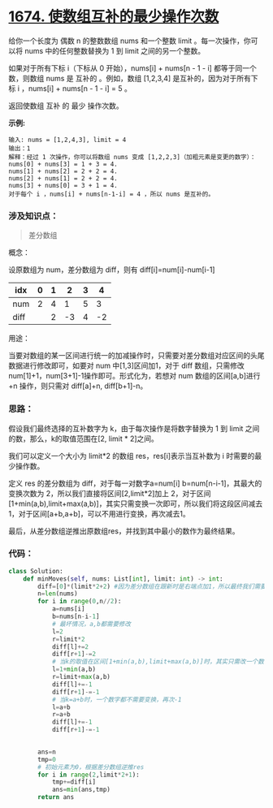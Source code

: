 # [1674. 使数组互补的最少操作次数](https://leetcode-cn.com/problems/minimum-moves-to-make-array-complementary/)

给你一个长度为 偶数 n 的整数数组 nums 和一个整数 limit 。每一次操作，你可以将 nums 中的任何整数替换为 1 到 limit 之间的另一个整数。

如果对于所有下标 i（下标从 0 开始），nums[i] + nums[n - 1 - i] 都等于同一个数，则数组 nums 是 互补的 。例如，数组 [1,2,3,4] 是互补的，因为对于所有下标 i ，nums[i] + nums[n - 1 - i] = 5 。

返回使数组 互补 的 最少 操作次数。

**示例:**

```
输入: nums = [1,2,4,3], limit = 4
输出：1
解释：经过 1 次操作，你可以将数组 nums 变成 [1,2,2,3]（加粗元素是变更的数字）：
nums[0] + nums[3] = 1 + 3 = 4.
nums[1] + nums[2] = 2 + 2 = 4.
nums[2] + nums[1] = 2 + 2 = 4.
nums[3] + nums[0] = 3 + 1 = 4.
对于每个 i ，nums[i] + nums[n-1-i] = 4 ，所以 nums 是互补的。
```



### 涉及知识点：

> 差分数组

概念：

设原数组为 num，差分数组为 diff，则有 diff[i]=num[i]-num[i-1]

| idx  | 0    | 1    | 2    | 3    | 4    |
| ---- | ---- | ---- | ---- | ---- | ---- |
| num  | 2    | 4    | 1    | 5    | 3    |
| diff |      | 2    | -3   | 4    | -2   |

用途：

当要对数组的某一区间进行统一的加减操作时，只需要对差分数组对应区间的头尾数据进行修改即可，如要对 num 中[1,3]区间加1，对于 diff 数组，只需修改num[1]+1，num[3+1]-1操作即可。形式化为，若想对 num 数组的区间[a,b]进行 +n 操作，则只需对 diff[a]+n, diff[b+1]-n。



### 思路：

假设我们最终选择的互补数字为 k，由于每次操作是将数字替换为 1 到 limit 之间的数，那么，k的取值范围在[2, limit * 2]之间。

我们可以定义一个大小为 limit*2 的数组 res，res[i]表示当互补数为 i 时需要的最少操作数。

定义 res 的差分数组为 diff，对于每一对数字a=num[i] b=num[n-i-1]，其最大的变换次数为 2，所以我们直接将区间[2,limit*2]加上 2，对于区间[1+min(a,b),limit+max(a,b)]，其实只需变换一次即可，所以我们将这段区间减去 1，对于区间[a+b,a+b]，可以不用进行变换，再次减去1。

最后，从差分数组逆推出原数组res，并找到其中最小的数作为最终结果。



### 代码：

```python
class Solution:
    def minMoves(self, nums: List[int], limit: int) -> int:
        diff=[0]*(limit*2+2) #因为差分数组在跟新时是右端点加1，所以最终我们需要开辟的大小为limit*2+2
        n=len(nums)
        for i in range(0,n//2):
            a=nums[i]
            b=nums[n-i-1]
			# 最坏情况，a,b都需要修改
            l=2
            r=limit*2
            diff[l]+=2
            diff[r+1]-=2
			# 当k的取值在区间[1+min(a,b),limit+max(a,b)]时，其实只需改一个数字即可， 在原有基础上-1
            l=1+min(a,b)
            r=limit+max(a,b)
            diff[l]+=-1
            diff[r+1]-=-1
			# 当k=a+b时，一个数字都不需要变换，再次-1
            l=a+b
            r=a+b
            diff[l]+=-1
            diff[r+1]-=-1

      
        ans=n
        tmp=0
        # 初始元素为0，根据差分数组逆推res
        for i in range(2,limit*2+1):
            tmp+=diff[i]
            ans=min(ans,tmp)
        return ans
            
```



